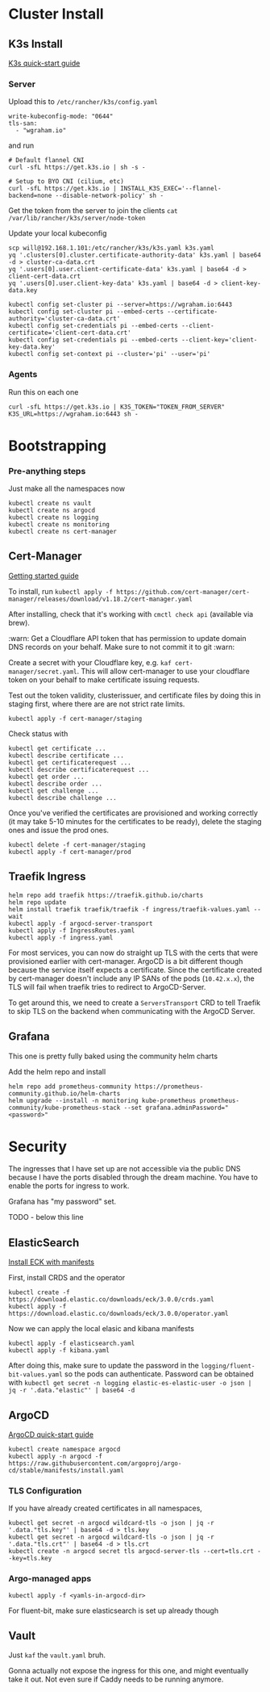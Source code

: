 # Cluster Install
## K3s Install
[K3s quick-start guide](https://docs.k3s.io/quick-start)

### Server
Upload this to `/etc/rancher/k3s/config.yaml`
```
write-kubeconfig-mode: "0644"
tls-san:
  - "wgraham.io"
```

and run

```
# Default flannel CNI
curl -sfL https://get.k3s.io | sh -s -

# Setup to BYO CNI (cilium, etc)
curl -sfL https://get.k3s.io | INSTALL_K3S_EXEC='--flannel-backend=none --disable-network-policy' sh -
```

Get the token from the server to join the clients
`cat /var/lib/rancher/k3s/server/node-token`

Update your local kubeconfig

```
scp will@192.168.1.101:/etc/rancher/k3s/k3s.yaml k3s.yaml
yq '.clusters[0].cluster.certificate-authority-data' k3s.yaml | base64 -d > cluster-ca-data.crt
yq '.users[0].user.client-certificate-data' k3s.yaml | base64 -d > client-cert-data.crt
yq '.users[0].user.client-key-data' k3s.yaml | base64 -d > client-key-data.key

kubectl config set-cluster pi --server=https://wgraham.io:6443
kubectl config set-cluster pi --embed-certs --certificate-authority='cluster-ca-data.crt'
kubectl config set-credentials pi --embed-certs --client-certificate='client-cert-data.crt'
kubectl config set-credentials pi --embed-certs --client-key='client-key-data.key'
kubectl config set-context pi --cluster='pi' --user='pi'
```

### Agents
Run this on each one

`curl -sfL https://get.k3s.io | K3S_TOKEN="TOKEN_FROM_SERVER" K3S_URL=https://wgraham.io:6443 sh -`

# Bootstrapping
### Pre-anything steps

Just make all the namespaces now
```
kubectl create ns vault
kubectl create ns argocd
kubectl create ns logging
kubectl create ns monitoring
kubectl create ns cert-manager
```

## Cert-Manager
[Getting started guide](https://cert-manager.io/docs/installation/)

To install, run
`kubectl apply -f https://github.com/cert-manager/cert-manager/releases/download/v1.18.2/cert-manager.yaml`

After installing, check that it's working with `cmctl check api` (available via brew).

:warn: Get a Cloudflare API token that has permission to update domain DNS records on your behalf. Make sure to not commit it to git :warn:

Create a secret with your Cloudflare key, e.g. `kaf cert-manager/secret.yaml`. This will allow cert-manager to use your cloudflare token on your behalf to make certificate issuing requests.

Test out the token validity, clusterissuer, and certificate files by doing this in staging first, where there are are not strict rate limits.
```
kubectl apply -f cert-manager/staging
```

Check status with
```
kubectl get certificate ...
kubectl describe certificate ...
kubectl get certificaterequest ...
kubectl describe certificaterequest ...
kubectl get order ...
kubectl describe order ...
kubectl get challenge ...
kubectl describe challenge ...
```

Once you've verified the certificates are provisioned and working correctly (it may take 5-10 minutes for the certificates to be ready), delete the staging ones and issue the prod ones.
```
kubectl delete -f cert-manager/staging
kubectl apply -f cert-manager/prod
```

## Traefik Ingress

```
helm repo add traefik https://traefik.github.io/charts
helm repo update
helm install traefik traefik/traefik -f ingress/traefik-values.yaml --wait
kubectl apply -f argocd-server-transport
kubectl apply -f IngressRoutes.yaml
kubectl apply -f ingress.yaml
```

For most services, you can now do straight up TLS with the certs that were provisioned earlier with cert-manager. ArgoCD is a bit different though because the service itself expects a certificate. Since the certificate created by cert-manager doesn't include any IP SANs of the pods (`10.42.x.x`), the TLS will fail when traefik tries to redirect to ArgoCD-Server.

To get around this, we need to create a `ServersTransport` CRD to tell Traefik to skip TLS on the backend when communicating with the ArgoCD Server.

## Grafana
This one is pretty fully baked using the community helm charts

Add the helm repo and install
```
helm repo add prometheus-community https://prometheus-community.github.io/helm-charts
helm upgrade --install -n monitoring kube-prometheus prometheus-community/kube-prometheus-stack --set grafana.adminPassword="<password>"
```

# Security

The ingresses that I have set up are not accessible via the public DNS because I have the ports disabled through the dream machine. You have to enable the ports for ingress to work.

Grafana has "my password" set.

TODO - below this line

## ElasticSearch
[Install ECK with manifests](https://www.elastic.co/docs/deploy-manage/deploy/cloud-on-k8s/install-using-yaml-manifest-quickstart)

First, install CRDS and the operator

```
kubectl create -f https://download.elastic.co/downloads/eck/3.0.0/crds.yaml
kubectl apply -f https://download.elastic.co/downloads/eck/3.0.0/operator.yaml
```

Now we can apply the local elasic and kibana manifests

```
kubectl apply -f elasticsearch.yaml
kubectl apply -f kibana.yaml
```

After doing this, make sure to update the password in the `logging/fluent-bit-values.yaml` so the pods can authenticate. Password can be obtained with `kubectl get secret -n logging elastic-es-elastic-user -o json | jq -r '.data."elastic"' | base64 -d`

## ArgoCD
[ArgoCD quick-start guide](https://argo-cd.readthedocs.io/en/stable/getting_started/)

```
kubectl create namespace argocd
kubectl apply -n argocd -f https://raw.githubusercontent.com/argoproj/argo-cd/stable/manifests/install.yaml
```

### TLS Configuration
If you have already created certificates in all namespaces,
```
kubectl get secret -n argocd wildcard-tls -o json | jq -r '.data."tls.key"' | base64 -d > tls.key
kubectl get secret -n argocd wildcard-tls -o json | jq -r '.data."tls.crt"' | base64 -d > tls.crt
kubectl create -n argocd secret tls argocd-server-tls --cert=tls.crt --key=tls.key
```

### Argo-managed apps
`kubectl apply -f <yamls-in-argocd-dir>`

For fluent-bit, make sure elasticsearch is set up already though

## Vault
Just `kaf` the `vault.yaml` bruh.

Gonna actually not expose the ingress for this one, and might eventually take it out. Not even sure if Caddy needs to be running anymore.
